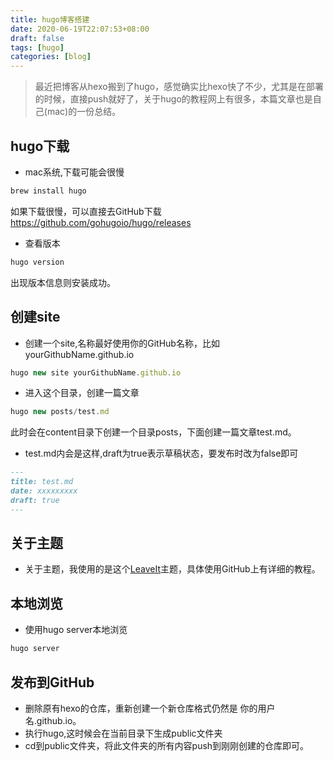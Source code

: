 ```yaml
---
title: hugo博客搭建
date: 2020-06-19T22:07:53+08:00
draft: false
tags: [hugo]
categories: [blog]
---
```


> 最近把博客从hexo搬到了hugo，感觉确实比hexo快了不少，尤其是在部署的时候，直接push就好了，关于hugo的教程网上有很多，本篇文章也是自己(mac)的一份总结。


## hugo下载
* mac系统,下载可能会很慢
```js
brew install hugo
```
如果下载很慢，可以直接去GitHub下载
<https://github.com/gohugoio/hugo/releases>

* 查看版本
```php
hugo version
```
出现版本信息则安装成功。

## 创建site
* 创建一个site,名称最好使用你的GitHub名称，比如yourGithubName.github.io
```js
hugo new site yourGithubName.github.io
```
* 进入这个目录，创建一篇文章
```js
hugo new posts/test.md
```
此时会在content目录下创建一个目录posts，下面创建一篇文章test.md。
* test.md内会是这样,draft为true表示草稿状态，要发布时改为false即可
```md
---
title: test.md
date: xxxxxxxxx
draft: true
---
```

## 关于主题
* 关于主题，我使用的是这个[LeaveIt](https://github.com/liuzc/leaveit)主题，具体使用GitHub上有详细的教程。

## 本地浏览
* 使用hugo server本地浏览
```js
hugo server
```

## 发布到GitHub
* 删除原有hexo的仓库，重新创建一个新仓库格式仍然是 你的用户名.github.io。
* 执行hugo,这时候会在当前目录下生成public文件夹
* cd到public文件夹，将此文件夹的所有内容push到刚刚创建的仓库即可。







